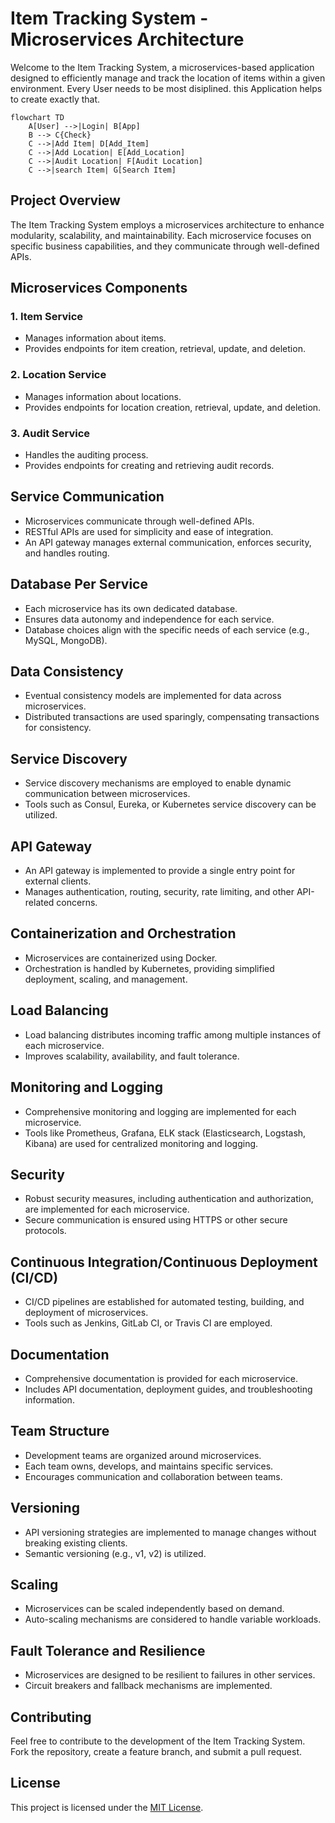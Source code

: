 # Item Tracking System - Microservices Architecture

Welcome to the Item Tracking System, a microservices-based application designed to efficiently manage and track the location of items within a given environment.
Every User needs to be most disiplined. this Application helps to create exactly that.

````mermaid
flowchart TD
    A[User] -->|Login| B[App]
    B --> C{Check}
    C -->|Add Item| D[Add_Item]
    C -->|Add Location| E[Add_Location]
    C -->|Audit Location| F[Audit Location]
    C -->|search Item| G[Search Item]
````

## Project Overview

The Item Tracking System employs a microservices architecture to enhance modularity, scalability, and maintainability. Each microservice focuses on specific business capabilities, and they communicate through well-defined APIs.

## Microservices Components

### 1. Item Service
- Manages information about items.
- Provides endpoints for item creation, retrieval, update, and deletion.

### 2. Location Service
- Manages information about locations.
- Provides endpoints for location creation, retrieval, update, and deletion.

### 3. Audit Service
- Handles the auditing process.
- Provides endpoints for creating and retrieving audit records.

## Service Communication

- Microservices communicate through well-defined APIs.
- RESTful APIs are used for simplicity and ease of integration.
- An API gateway manages external communication, enforces security, and handles routing.

## Database Per Service

- Each microservice has its own dedicated database.
- Ensures data autonomy and independence for each service.
- Database choices align with the specific needs of each service (e.g., MySQL, MongoDB).

## Data Consistency

- Eventual consistency models are implemented for data across microservices.
- Distributed transactions are used sparingly, compensating transactions for consistency.

## Service Discovery

- Service discovery mechanisms are employed to enable dynamic communication between microservices.
- Tools such as Consul, Eureka, or Kubernetes service discovery can be utilized.

## API Gateway

- An API gateway is implemented to provide a single entry point for external clients.
- Manages authentication, routing, security, rate limiting, and other API-related concerns.

## Containerization and Orchestration

- Microservices are containerized using Docker.
- Orchestration is handled by Kubernetes, providing simplified deployment, scaling, and management.

## Load Balancing

- Load balancing distributes incoming traffic among multiple instances of each microservice.
- Improves scalability, availability, and fault tolerance.

## Monitoring and Logging

- Comprehensive monitoring and logging are implemented for each microservice.
- Tools like Prometheus, Grafana, ELK stack (Elasticsearch, Logstash, Kibana) are used for centralized monitoring and logging.

## Security

- Robust security measures, including authentication and authorization, are implemented for each microservice.
- Secure communication is ensured using HTTPS or other secure protocols.

## Continuous Integration/Continuous Deployment (CI/CD)

- CI/CD pipelines are established for automated testing, building, and deployment of microservices.
- Tools such as Jenkins, GitLab CI, or Travis CI are employed.

## Documentation

- Comprehensive documentation is provided for each microservice.
- Includes API documentation, deployment guides, and troubleshooting information.

## Team Structure

- Development teams are organized around microservices.
- Each team owns, develops, and maintains specific services.
- Encourages communication and collaboration between teams.

## Versioning

- API versioning strategies are implemented to manage changes without breaking existing clients.
- Semantic versioning (e.g., v1, v2) is utilized.

## Scaling

- Microservices can be scaled independently based on demand.
- Auto-scaling mechanisms are considered to handle variable workloads.

## Fault Tolerance and Resilience

- Microservices are designed to be resilient to failures in other services.
- Circuit breakers and fallback mechanisms are implemented.

## Contributing

Feel free to contribute to the development of the Item Tracking System. Fork the repository, create a feature branch, and submit a pull request.

## License

This project is licensed under the [MIT License](LICENSE).

